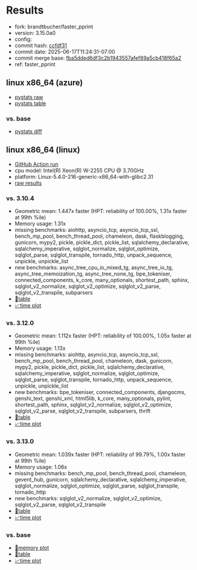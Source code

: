 # Results

- fork: brandtbucher/faster_pprint
- version: 3.15.0a0
- config: 
- commit hash: [ccfdf31](https://github.com/brandtbucher/cpython/commit/ccfdf31)
- commit date: 2025-06-17T11:24:31-07:00
- commit merge base: [fba5dded6df3c2b1943557afef89a5cb418f65a2](https://github.com/python/cpython/commit/fba5dded6df3c2b1943557afef89a5cb418f65a2)
- ref: faster_pprint

## linux x86_64 (azure)

- [pystats raw](bm-20250617-azure-x86_64-brandtbucher-faster_pprint-3.15.0a0-ccfdf31-pystats.json)
- [pystats table](bm-20250617-azure-x86_64-brandtbucher-faster_pprint-3.15.0a0-ccfdf31-pystats.md)

### vs. base

- [pystats diff](bm-20250617-azure-x86_64-brandtbucher-faster_pprint-3.15.0a0-ccfdf31-pystats-vs-base.md)

## linux x86_64 (linux)

- [GitHub Action run](https://github.com/faster-cpython/benchmarking/actions/runs/15715219643)
- cpu model: Intel(R) Xeon(R) W-2255 CPU @ 3.70GHz
- platform: Linux-5.4.0-216-generic-x86_64-with-glibc2.31
- [raw results](bm-20250617-linux-x86_64-brandtbucher-faster_pprint-3.15.0a0-ccfdf31.json)

### vs. 3.10.4

- Geometric mean: 1.447x faster (HPT: reliability of 100.00%, 1.31x faster at 99th %ile)
- Memory usage: 1.31x
- missing benchmarks: aiohttp, asyncio_tcp, asyncio_tcp_ssl, bench_mp_pool, bench_thread_pool, chameleon, dask, flaskblogging, gunicorn, mypy2, pickle, pickle_dict, pickle_list, sqlalchemy_declarative, sqlalchemy_imperative, sqlglot_normalize, sqlglot_optimize, sqlglot_parse, sqlglot_transpile, tornado_http, unpack_sequence, unpickle, unpickle_list
- new benchmarks: async_tree_cpu_io_mixed_tg, async_tree_io_tg, async_tree_memoization_tg, async_tree_none_tg, bpe_tokeniser, connected_components, k_core, many_optionals, shortest_path, sphinx, sqlglot_v2_normalize, sqlglot_v2_optimize, sqlglot_v2_parse, sqlglot_v2_transpile, subparsers
- [📄table](bm-20250617-linux-x86_64-brandtbucher-faster_pprint-3.15.0a0-ccfdf31-vs-3.10.4.md)
- [📈time plot](bm-20250617-linux-x86_64-brandtbucher-faster_pprint-3.15.0a0-ccfdf31-vs-3.10.4.svg)

### vs. 3.12.0

- Geometric mean: 1.112x faster (HPT: reliability of 100.00%, 1.05x faster at 99th %ile)
- Memory usage: 1.13x
- missing benchmarks: aiohttp, asyncio_tcp, asyncio_tcp_ssl, bench_mp_pool, bench_thread_pool, chameleon, dask, gunicorn, mypy2, pickle, pickle_dict, pickle_list, sqlalchemy_declarative, sqlalchemy_imperative, sqlglot_normalize, sqlglot_optimize, sqlglot_parse, sqlglot_transpile, tornado_http, unpack_sequence, unpickle, unpickle_list
- new benchmarks: bpe_tokeniser, connected_components, djangocms, genshi_text, genshi_xml, html5lib, k_core, many_optionals, pylint, shortest_path, sphinx, sqlglot_v2_normalize, sqlglot_v2_optimize, sqlglot_v2_parse, sqlglot_v2_transpile, subparsers, thrift
- [📄table](bm-20250617-linux-x86_64-brandtbucher-faster_pprint-3.15.0a0-ccfdf31-vs-3.12.0.md)
- [📈time plot](bm-20250617-linux-x86_64-brandtbucher-faster_pprint-3.15.0a0-ccfdf31-vs-3.12.0.svg)

### vs. 3.13.0

- Geometric mean: 1.039x faster (HPT: reliability of 99.79%, 1.00x faster at 99th %ile)
- Memory usage: 1.06x
- missing benchmarks: bench_mp_pool, bench_thread_pool, chameleon, gevent_hub, gunicorn, sqlalchemy_declarative, sqlalchemy_imperative, sqlglot_normalize, sqlglot_optimize, sqlglot_parse, sqlglot_transpile, tornado_http
- new benchmarks: sqlglot_v2_normalize, sqlglot_v2_optimize, sqlglot_v2_parse, sqlglot_v2_transpile
- [📄table](bm-20250617-linux-x86_64-brandtbucher-faster_pprint-3.15.0a0-ccfdf31-vs-3.13.0.md)
- [📈time plot](bm-20250617-linux-x86_64-brandtbucher-faster_pprint-3.15.0a0-ccfdf31-vs-3.13.0.svg)

### vs. base

- [🧠memory plot](bm-20250617-linux-x86_64-brandtbucher-faster_pprint-3.15.0a0-ccfdf31-vs-base-mem.svg)
- [📄table](bm-20250617-linux-x86_64-brandtbucher-faster_pprint-3.15.0a0-ccfdf31-vs-base.md)
- [📈time plot](bm-20250617-linux-x86_64-brandtbucher-faster_pprint-3.15.0a0-ccfdf31-vs-base.svg)

